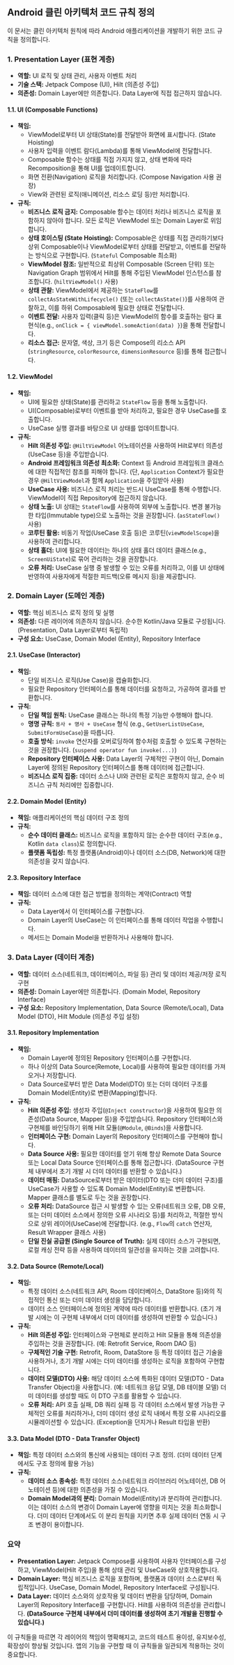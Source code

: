 ## Android 클린 아키텍처 코드 규칙 정의

이 문서는 클린 아키텍처 원칙에 따라 Android 애플리케이션을 개발하기 위한 코드 규칙을 정의합니다.

### 1. Presentation Layer (표현 계층)

* **역할:** UI 로직 및 상태 관리, 사용자 이벤트 처리
* **기술 스택:** Jetpack Compose (UI), Hilt (의존성 주입)
* **의존성:** Domain Layer에만 의존합니다. Data Layer에 직접 접근하지 않습니다.

#### 1.1. UI (Composable Functions)

* **책임:**
    * ViewModel로부터 UI 상태(State)를 전달받아 화면에 표시합니다. (State Hoisting)
    * 사용자 입력을 이벤트 람다(Lambda)를 통해 ViewModel에 전달합니다.
    * Composable 함수는 상태를 직접 가지지 않고, 상태 변화에 따라 Recomposition을 통해 UI를 업데이트합니다.
    * 화면 전환(Navigation) 로직을 처리합니다. (Compose Navigation 사용 권장)
    * View와 관련된 로직(애니메이션, 리소스 로딩 등)만 처리합니다.
* **규칙:**
    * **비즈니스 로직 금지:** Composable 함수는 데이터 처리나 비즈니스 로직을 포함하지 않아야 합니다. 모든 로직은 ViewModel 또는 Domain Layer로 위임합니다.
    * **상태 호이스팅 (State Hoisting):** Composable은 상태를 직접 관리하기보다 상위 Composable이나 ViewModel로부터 상태를 전달받고, 이벤트를 전달하는 방식으로 구현합니다. (`Stateful` Composable 최소화)
    * **ViewModel 참조:** 일반적으로 최상위 Composable (Screen 단위) 또는 Navigation Graph 범위에서 Hilt를 통해 주입된 ViewModel 인스턴스를 참조합니다. (`hiltViewModel()` 사용)
    * **상태 관찰:** ViewModel에서 제공하는 `StateFlow`를 `collectAsStateWithLifecycle()` (또는 `collectAsState()`)를 사용하여 관찰하고, 이를 하위 Composable에 필요한 상태로 전달합니다.
    * **이벤트 전달:** 사용자 입력(클릭 등)은 ViewModel의 함수를 호출하는 람다 표현식(e.g., `onClick = { viewModel.someAction(data) }`)을 통해 전달합니다.
    * **리소스 접근:** 문자열, 색상, 크기 등은 Compose의 리소스 API (`stringResource`, `colorResource`, `dimensionResource` 등)를 통해 접근합니다.

#### 1.2. ViewModel

* **책임:**
    * UI에 필요한 상태(State)를 관리하고 `StateFlow` 등을 통해 노출합니다.
    * UI(Composable)로부터 이벤트를 받아 처리하고, 필요한 경우 UseCase를 호출합니다.
    * UseCase 실행 결과를 바탕으로 UI 상태를 업데이트합니다.
* **규칙:**
    * **Hilt 의존성 주입:** `@HiltViewModel` 어노테이션을 사용하여 Hilt로부터 의존성(UseCase 등)을 주입받습니다.
    * **Android 프레임워크 의존성 최소화:** Context 등 Android 프레임워크 클래스에 대한 직접적인 참조를 피해야 합니다. (단, `Application` Context가 필요한 경우 `@HiltViewModel`과 함께 `Application`을 주입받아 사용)
    * **UseCase 사용:** 비즈니스 로직 처리는 반드시 UseCase를 통해 수행합니다. ViewModel이 직접 Repository에 접근하지 않습니다.
    * **상태 노출:** UI 상태는 `StateFlow`를 사용하여 외부에 노출합니다. 변경 불가능한 타입(Immutable type)으로 노출하는 것을 권장합니다. (`asStateFlow()` 사용)
    * **코루틴 활용:** 비동기 작업(UseCase 호출 등)은 코루틴(`viewModelScope`)을 사용하여 관리합니다.
    * **상태 홀더:** UI에 필요한 데이터는 하나의 상태 홀더 데이터 클래스(e.g., `ScreenUiState`)로 묶어 관리하는 것을 권장합니다.
    * **오류 처리:** UseCase 실행 중 발생할 수 있는 오류를 처리하고, 이를 UI 상태에 반영하여 사용자에게 적절한 피드백(오류 메시지 등)을 제공합니다.

### 2. Domain Layer (도메인 계층)

* **역할:** 핵심 비즈니스 로직 정의 및 실행
* **의존성:** 다른 레이어에 의존하지 않습니다. 순수한 Kotlin/Java 모듈로 구성됩니다. (Presentation, Data Layer로부터 독립적)
* **구성 요소:** UseCase, Domain Model (Entity), Repository Interface

#### 2.1. UseCase (Interactor)

* **책임:**
    * 단일 비즈니스 로직(Use Case)을 캡슐화합니다.
    * 필요한 Repository 인터페이스를 통해 데이터를 요청하고, 가공하여 결과를 반환합니다.
* **규칙:**
    * **단일 책임 원칙:** UseCase 클래스는 하나의 특정 기능만 수행해야 합니다.
    * **명명 규칙:** `동사 + 명사 + UseCase` 형식 (e.g., `GetUserListUseCase`, `SubmitFormUseCase`)을 따릅니다.
    * **호출 방식:** `invoke` 연산자를 오버로딩하여 함수처럼 호출할 수 있도록 구현하는 것을 권장합니다. (`suspend operator fun invoke(...)`)
    * **Repository 인터페이스 사용:** Data Layer의 구체적인 구현이 아닌, Domain Layer에 정의된 Repository 인터페이스를 통해 데이터에 접근합니다.
    * **비즈니스 로직 집중:** 데이터 소스나 UI와 관련된 로직은 포함하지 않고, 순수 비즈니스 규칙 처리에만 집중합니다.

#### 2.2. Domain Model (Entity)

* **책임:** 애플리케이션의 핵심 데이터 구조 정의
* **규칙:**
    * **순수 데이터 클래스:** 비즈니스 로직을 포함하지 않는 순수한 데이터 구조(e.g., Kotlin `data class`)로 정의합니다.
    * **플랫폼 독립성:** 특정 플랫폼(Android)이나 데이터 소스(DB, Network)에 대한 의존성을 갖지 않습니다.

#### 2.3. Repository Interface

* **책임:** 데이터 소스에 대한 접근 방법을 정의하는 계약(Contract) 역할
* **규칙:**
    * Data Layer에서 이 인터페이스를 구현합니다.
    * Domain Layer의 UseCase는 이 인터페이스를 통해 데이터 작업을 수행합니다.
    * 메서드는 Domain Model을 반환하거나 사용해야 합니다.

### 3. Data Layer (데이터 계층)

* **역할:** 데이터 소스(네트워크, 데이터베이스, 파일 등) 관리 및 데이터 제공/저장 로직 구현
* **의존성:** Domain Layer에만 의존합니다. (Domain Model, Repository Interface)
* **구성 요소:** Repository Implementation, Data Source (Remote/Local), Data Model (DTO), Hilt Module (의존성 주입 설정)

#### 3.1. Repository Implementation

* **책임:**
    * Domain Layer에 정의된 Repository 인터페이스를 구현합니다.
    * 하나 이상의 Data Source(Remote, Local)를 사용하여 필요한 데이터를 가져오거나 저장합니다.
    * Data Source로부터 받은 Data Model(DTO) 또는 더미 데이터 구조를 Domain Model(Entity)로 변환(Mapping)합니다.
* **규칙:**
    * **Hilt 의존성 주입:** 생성자 주입(`@Inject constructor`)을 사용하여 필요한 의존성(Data Source, Mapper 등)을 주입받습니다. Repository 인터페이스와 구현체를 바인딩하기 위해 Hilt 모듈(`@Module`, `@Binds`)을 사용합니다.
    * **인터페이스 구현:** Domain Layer의 Repository 인터페이스를 구현해야 합니다.
    * **Data Source 사용:** 필요한 데이터를 얻기 위해 항상 Remote Data Source 또는 Local Data Source 인터페이스를 통해 접근합니다. (DataSource 구현체 내부에서 초기 개발 시 더미 데이터를 반환할 수 있습니다.)
    * **데이터 매핑:** DataSource로부터 받은 데이터(DTO 또는 더미 데이터 구조)를 UseCase가 사용할 수 있도록 Domain Model(Entity)로 변환합니다. Mapper 클래스를 별도로 두는 것을 권장합니다.
    * **오류 처리:** DataSource 접근 시 발생할 수 있는 오류(네트워크 오류, DB 오류, 또는 더미 데이터 소스에서 정의한 오류 시나리오 등)를 처리하고, 적절한 방식으로 상위 레이어(UseCase)에 전달합니다. (e.g., `Flow`의 `catch` 연산자, Result Wrapper 클래스 사용)
    * **단일 진실 공급원 (Single Source of Truth):** 실제 데이터 소스가 구현되면, 로컬 캐싱 전략 등을 사용하여 데이터의 일관성을 유지하는 것을 고려합니다.

#### 3.2. Data Source (Remote/Local)

* **책임:**
    * 특정 데이터 소스(네트워크 API, Room 데이터베이스, DataStore 등)와의 직접적인 통신 또는 더미 데이터 생성을 담당합니다.
    * 데이터 소스 인터페이스에 정의된 계약에 따라 데이터를 반환합니다. (초기 개발 시에는 이 구현체 내부에서 더미 데이터를 생성하여 반환할 수 있습니다.)
* **규칙:**
    * **Hilt 의존성 주입:** 인터페이스와 구현체로 분리하고 Hilt 모듈을 통해 의존성을 주입하는 것을 권장합니다. (예: Retrofit Service, Room DAO 등)
    * **구체적인 기술 구현:** Retrofit, Room, DataStore 등 특정 데이터 접근 기술을 사용하거나, 초기 개발 시에는 더미 데이터를 생성하는 로직을 포함하여 구현합니다.
    * **데이터 모델(DTO) 사용:** 해당 데이터 소스에 특화된 데이터 모델(DTO - Data Transfer Object)을 사용합니다. (예: 네트워크 응답 모델, DB 테이블 모델) 더미 데이터를 생성할 때도 이 DTO 구조를 활용할 수 있습니다.
    * **오류 처리:** API 호출 실패, DB 쿼리 실패 등 각 데이터 소스에서 발생 가능한 구체적인 오류를 처리하거나, 더미 데이터 생성 로직 내에서 특정 오류 시나리오를 시뮬레이션할 수 있습니다. (Exception을 던지거나 Result 타입을 반환)

#### 3.3. Data Model (DTO - Data Transfer Object)

* **책임:** 특정 데이터 소스와의 통신에 사용되는 데이터 구조 정의. (더미 데이터 단계에서도 구조 정의에 활용 가능)
* **규칙:**
    * **데이터 소스 종속성:** 특정 데이터 소스(네트워크 라이브러리 어노테이션, DB 어노테이션 등)에 대한 의존성을 가질 수 있습니다.
    * **Domain Model과의 분리:** Domain Model(Entity)과 분리하여 관리합니다. 이는 데이터 소스의 변경이 Domain Layer에 영향을 미치는 것을 최소화합니다. 더미 데이터 단계에서도 이 분리 원칙을 지키면 추후 실제 데이터 연동 시 구조 변경이 용이합니다.

### 요약

* **Presentation Layer:** Jetpack Compose를 사용하여 사용자 인터페이스를 구성하고, ViewModel(Hilt 주입)을 통해 상태 관리 및 UseCase와 상호작용합니다.
* **Domain Layer:** 핵심 비즈니스 로직을 포함하며, 플랫폼과 데이터 소스로부터 독립적입니다. UseCase, Domain Model, Repository Interface로 구성됩니다.
* **Data Layer:** 데이터 소스와의 상호작용 및 데이터 변환을 담당하며, Domain Layer의 Repository Interface를 구현합니다. Hilt를 사용하여 의존성을 관리합니다. **(DataSource 구현체 내부에서 더미 데이터를 생성하여 초기 개발을 진행할 수 있습니다.)**

이 규칙들을 따르면 각 레이어의 책임이 명확해지고, 코드의 테스트 용이성, 유지보수성, 확장성이 향상될 것입니다. 앱의 기능을 구현할 때 이 규칙들을 일관되게 적용하는 것이 중요합니다.